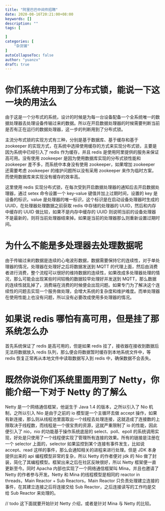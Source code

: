 ```yaml
---
title: "阿里巴巴中间件招聘"
date: 2020-08-16T20:21:00+08:00
keywords: []
description: ""
tags: [

]
categories: [
    "杂货铺"
]
autoCollapseToc: false
author: "yuanzx"
draft: true
---
```


# 你们系统中用到了分布式锁，能说一下这一块的用法么

由于这是一个分布式的系统，设计的时候是为每一台设备配备一个全系统唯一的数据处理器去处理设备传输过来的数据。所以在开启数据处理器的时候需要判断当前是否有正在运行的数据处理器，这一步的判断用到了分布式锁。

主流分布式锁的实现方式有三种，分别是基于数据库、基于缓存和基于 zookeeper 的实现方式，在系统中选择使用缓存的方式来实现分布式锁，主要是因为系统中已经引入了 redis 作为缓存，并且 redis 是使用阿里提供的服务来保证高可用。没有使用 zookeeper 是因为使用数据库实现的分布式锁性能和 zookeeper 差不多，而系统中本身没有使用 zookeeper，如果增加 zookeeper 还需要考虑 zookeeper 的维护问题所以没有采用 zookeeper 来作为临时方案，而使用数据库来实现没有缓存的效率高。

这里使用 redis 实现分布式锁，在每次受到开启数据处理器的通知后去开启数据处理器，通过 setex 命令设置一个 key-value 键值并加上过期时间，设置的 key 是设备的标识，value 是处理器的唯一标识，这个标识是在启动设备处理器时生成的 UUID，在处理器处理数据之前获取 redis 中存储的处理器的 UUID，然后和内存中缓存的 UUID 做比较，如果不是内存中缓存的 UUID 则说明当前的设备处理器不是最新的，则将当前处理器结束掉。如果是当前的处理器那么则重新设置过期时间。

# 为什么不能是多处理器去处理数据呢

由于传输过来的数据是连续的心电波形数据，数据需要保持它的连续性，对于单处理器的情况，处理器在处理好之后将数据发送到 MQTT 的代理上面，然后由消费者进行消费，整个流程可以很好的维持数据的连续性，如果改成多处理器处理的情况，那么可能会出现某些时间较晚的数据较早处理好并发送到 MQTT，那么数据的连续性就乱掉了，消费端在消费的时候便会出现问题。如果专门为了解决这个连续性的问题去实现一个服务做处理，会增大系统的复杂度和维护难度。而单处理器在使用性能上也没有问题，所以没有必要改成使用多处理器的情况。

# 如果说 redis 哪怕有高可用，但是挂了那系统怎么办

首先系统保证了 redis 是高可用的，但是如果 redis 挂了，接收器在接收到数据后无法将数据放入 redis 队列，那么便会将数据暂时缓存到本地系统文件中，等 redis 恢复正常再从本地文件中读取数据写入到 redis 中，确保数据不会丢失。

# 既然你说你们系统里面用到了 Netty，你能介绍一下对于 Netty 的了解么

Netty 是一个网络通信框架，他诞生于 Java 1.4 的版本，之所以引入了 Nio 机制，之所以引入 Nio 是由于之前的 io 模型是一个主循环去做 accept 操作，如果有新连接，那么则从线程池里面取出一个线程去处理连接，这就造成了连接数的上限取决于线程数，而线程是一个很宝贵的资源，这就严重限制了 io 的性能，因此便引入了 nio，nio 的功能基于操作系统底层的 select、poll、epoll 的系统调用实现，好处是只使用了一个线程便实现了管理所有连接的效果。所有的链接是注册在一个 selector 上面的，selector 如果监控到某个连接有事件发生，比如说 accept、read 这样的事件，那么会通知相关的进程来进行处理。但是 JDK 本身提供出来的 api 编程模型非常的复杂，所以 Netty 的作者便对 jdk 的 Nio 做了封装，简化了其编程模型。框架出来之后在社区反映很好，所以 Netty 框架便一直更新至今。同时 Apacha 内部也实现了一个网络通信框架叫 Mina，并且也邀请了 Netty 的作者参与开发。Netty 和 Mina 的线程模型是相同的 reactor in threads，Main Reactor + Sub Reactors，Main Reactor 只负责处理建立连接的事件，在其建立连接之后将连接交给 Sub Reactor，之后连接读写的工作均是交给 Sub Reactor 来处理的。

// todo 这下面就要开始针对 Netty 介绍，或者是针对 Mina 与 Netty 的比较。